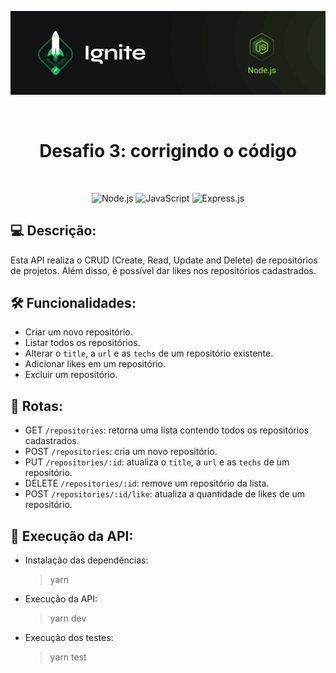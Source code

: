 <p align="center">
  <img src=".github/capa-ignite-nodejs.png" alt="Ignite Node.js">
</p>

<br>

<h1 align="center">
  Desafio 3: corrigindo o código
</h1>

<br>

<p align="center">
  <img src="https://img.shields.io/badge/Node.js-339933?style=for-the-badge&logo=nodedotjs&logoColor=white" alt="Node.js">
  <img src="https://img.shields.io/badge/JavaScript-323330?style=for-the-badge&logo=javascript&logoColor=F7DF1E" alt="JavaScript">
  <img src="https://img.shields.io/badge/Express.js-000000?style=for-the-badge&logo=express&logoColor=white" alt="Express.js">
</p>

## :computer: Descrição:
Esta API realiza o CRUD (Create, Read, Update and Delete) de repositórios de projetos. Além disso, é possível dar likes nos repositórios cadastrados.

## :hammer_and_wrench: Funcionalidades:
- Criar um novo repositório.
- Listar todos os repositórios.
- Alterar o `title`, a `url` e as `techs` de um repositório existente.
- Adicionar likes em um repositório.
- Excluir um repositório.

## :link: Rotas:
- GET `/repositories`: retorna uma lista contendo todos os repositórios cadastrados.
- POST `/repositories`: cria um novo repositório.
- PUT `/repositories/:id`: atualiza o `title`, a `url` e as `techs` de um repositório.
- DELETE `/repositories/:id`: remove um repositório da lista.
- POST `/repositories/:id/like`: atualiza a quantidade de likes de um repositório.

## :memo: Execução da API:
- Instalação das dependências:
  > yarn

- Execução da API:
  > yarn dev

- Execução dos testes:
  > yarn test
